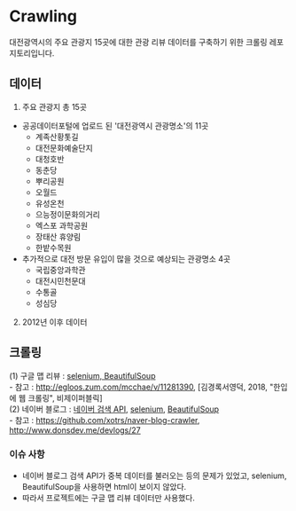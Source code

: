 # Crawling
대전광역시의 주요 관광지 15곳에 대한 관광 리뷰 데이터를 구축하기 위한 크롤링 레포지토리입니다. 

## 데이터
1. 주요 관광지 총 15곳
- 공공데이터포털에 업로드 된 '대전광역시 관광명소'의 11곳
  - 계족산황톳길
  - 대전문화예술단지
  - 대청호반
  - 동춘당
  - 뿌리공원
  - 오월드
  - 유성온천
  - 으능정이문화의거리
  - 엑스포 과학공원
  - 장태산 휴양림
  - 한밭수목원
- 추가적으로 대전 방문 유입이 많을 것으로 예상되는 관광명소 4곳
  - 국립중앙과학관
  - 대전시민천문대
  - 수통골
  - 성심당 
  
2. 2012년 이후 데이터 

## 크롤링 
  (1) 구글 맵 리뷰 : [selenium, BeautifulSoup](https://github.com/JeongCheck/Crawling/blob/main/googleMapReview%20.ipynb)     
    - 참고 : http://egloos.zum.com/mcchae/v/11281390, \[김경록서영덕, 2018, "한입에 웹 크롤링", 비제이퍼블릭]    
  (2) 네이버 블로그 : [네이버 검색 API](), [selenium](), [BeautifulSoup]()   
    - 참고 : https://github.com/xotrs/naver-blog-crawler, http://www.donsdev.me/devlogs/27
    
### 이슈 사항
- 네이버 블로그 검색 API가 중복 데이터를 불러오는 등의 문제가 있었고, selenium, BeautifulSoup을 사용하면 html이 보이지 않았다.
- 따라서 프로젝트에는 구글 맵 리뷰 데이터만 사용했다. 
